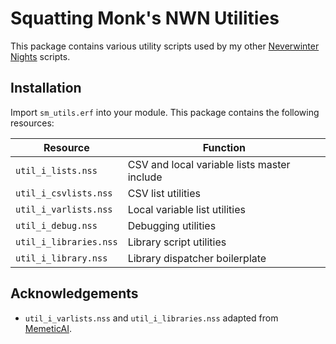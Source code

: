 # Squatting Monk's NWN Utilities
This package contains various utility scripts used by my other [Neverwinter 
Nights](http://neverwinternights.info) scripts.

## Installation
Import `sm_utils.erf` into your module. This package contains the following 
resources:

| Resource		         | Function              				        |
| ---------------------- | -------------------------------------------- |
| `util_i_lists.nss`	 | CSV and local variable lists master include  |
| `util_i_csvlists.nss`  | CSV list utilities                           |
| `util_i_varlists.nss`  | Local variable list utilities                |
| `util_i_debug.nss`     | Debugging utilities                          |
| `util_i_libraries.nss` | Library script utilities                     |
| `util_i_library.nss`   | Library dispatcher boilerplate               |

## Acknowledgements
- `util_i_varlists.nss` and `util_i_libraries.nss` adapted from 
  [MemeticAI](https://sourceforge.net/projects/memeticai/).
